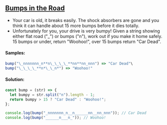 ## [Bumps in the Road](https://www.codewars.com/kata/57ed30dde7728215300005fa)

- Your car is old, it breaks easily. The shock absorbers are gone and you think it can handle about 15 more bumps before it dies totally.
- Unfortunately for you, your drive is very bumpy! Given a string showing either flat road ("\_") or bumps ("n"), work out if you make it home safely. 15 bumps or under, return "Woohoo!", over 15 bumps return "Car Dead".

#### Samples:
```js
bump("\_nnnnnnn_n**n\_\_\_\_**nn**nn_nnn") => "Car Dead"\
bump("\_\_\_\_**n*\_\_n*") => "Woohoo!"
```
#### Solution:
```js
const bump = (str) => {
  let bumpy = str.split("n").length - 1;
  return bumpy > 15 ? "Car Dead" : "Woohoo!";
};

console.log(bump("_nnnnnnn_n__n______nn__nn_nnn")); // Car Dead
console.log(bump("______n___n_")); // Woohoo!
```